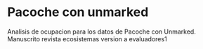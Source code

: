 # Pacoche con unmarked

Analisis de ocupacion para los datos de Pacoche con Unmarked.
Manuscrito revista ecosistemas
version a evaluadores1
